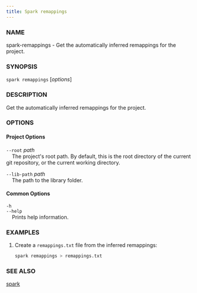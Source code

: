 ```yaml
---
title: Spark remappings
---
```


### NAME

spark-remappings - Get the automatically inferred remappings for the project.

### SYNOPSIS

`spark remappings` [*options*]

### DESCRIPTION

Get the automatically inferred remappings for the project.

### OPTIONS

#### Project Options

`--root` _path_  
&nbsp;&nbsp;&nbsp;&nbsp;The project's root path. By default, this is the root directory of the current git repository, or the current working directory.

`--lib-path` _path_  
&nbsp;&nbsp;&nbsp;&nbsp;The path to the library folder.

#### Common Options

`-h`  
`--help`  
&nbsp;&nbsp;&nbsp;&nbsp;Prints help information.

### EXAMPLES

1. Create a `remappings.txt` file from the inferred remappings:
   ```sh
   spark remappings > remappings.txt
   ```

### SEE ALSO

[spark](./spark.md)
